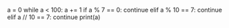 a = 0
while a < 100:
    a += 1
    if a % 7 == 0:
        continue
    elif a % 10 == 7:
        continue
    elif a // 10 == 7:
        continue
    print(a)
